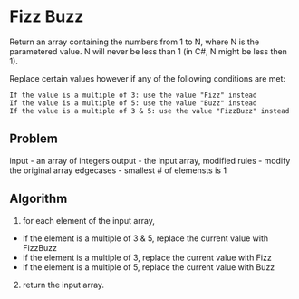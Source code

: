 # Fizz Buzz
Return an array containing the numbers from 1 to N, where N is the parametered value. N will never be less than 1 (in C#, N might be less then 1).

Replace certain values however if any of the following conditions are met:

    If the value is a multiple of 3: use the value "Fizz" instead
    If the value is a multiple of 5: use the value "Buzz" instead
    If the value is a multiple of 3 & 5: use the value "FizzBuzz" instead

## Problem
input - an array of integers
output - the input array, modified
rules - modify the original array
edgecases - smallest # of elemensts is 1

## Algorithm
1. for each element of the input array,
  - if the element is a multiple of 3 & 5, replace the current value with FizzBuzz
  - if the element is a multiple of 3, replace the current value with Fizz
  - if the element is a multiple of 5, replace the current value with Buzz
2. return the input array.